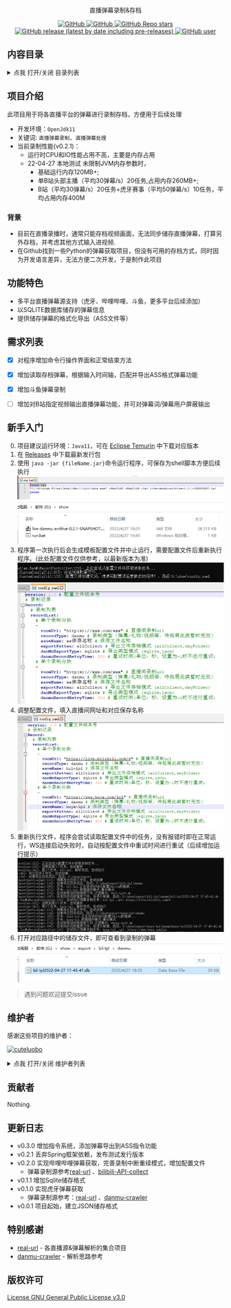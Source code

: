 [comment]: <> (<p align="center">)

[comment]: <> (  <img src="../logo.gif" height="300" />)

[comment]: <> (</p>)
<p align="center">
  直播弹幕录制&存档
</p>
<p align="center">
  <a href="https://github.com/cuteluobo/live-danmu-archive/blob/main/LICENSE">
    <img alt="GitHub" src="https://img.shields.io/github/license/cuteluobo/live-danmu-archive?style=flat-square"/>
  </a>
  <a href="https://github.com/misitebao/standard-repository">
    <img alt="GitHub" src="https://cdn.jsdelivr.net/gh/misitebao/standard-repository@main/assets/badge_flat-square.svg"/>
  </a>
  <a href="https://github.com/cuteluobo/live-danmu-archive">
    <img alt="GitHub Repo stars" src="https://img.shields.io/github/stars/cuteluobo/live-danmu-archive?style=flat-square"/>
  </a>
  <a href="https://github.com/CuteLuoBo/live-danmu-archive/releases">
    <img alt="GitHub release (latest by date including pre-releases)" src="https://img.shields.io/github/v/release/cuteluobo/live-danmu-archive?include_prereleases&sort=semver&style=flat-square">
  </a>
  <a href="https://github.com/cuteluobo">
    <img alt="GitHub user" src="https://img.shields.io/badge/author-cuteluobo-brightgreen?style=flat-square"/>
  </a>

[comment]: <> (  <a href="https://github.com/cuteluobo/live-danmu-archive/actions/workflows/pre-build.yml">)

[comment]: <> (    <img alt="Pre Build" src="https://img.shields.io/github/workflow/status/cuteluobo/live-danmu-archive/Pre%20Build%20%7C%20预构建/main?style=flat-square&logo=github"/>)

[comment]: <> (  </a>)
</p>

<span id="nav-1"></span>


## 内容目录

<details>
  <summary>点我 打开/关闭 目录列表</summary>

- [内容目录](#nav-1)
- [项目介绍](#nav-3)
    - [背景](#nav-3-1)
- [功能特色](#nav-5)
- [TODO](#nav-6)
- [新手入门](#nav-7)
- [维护者](#nav-8)
- [贡献者](#nav-9)
- [更新日志](#nav-10)
- [特别感谢](#nav-11)
- [版权许可](#nav-15)

</details>

<span id="nav-3"></span>

## 项目介绍

 此项目用于将各直播平台的弹幕进行录制存档，方便用于后续处理
- 开发环境：`OpenJdk11`
- 关键词: `直播弹幕录制`、`直播弹幕处理`
- 当前录制性能(v0.2.1)：
  - 运行时CPU和IO性能占用不高，主要是内存占用
  - 22-04-27 本地测试 未限制JVM内存参数时，
    - 基础运行内存120MB+;
    - 单B站头部主播（平均30弹幕/s）20任务,占用内存260MB+;
    - B站（平均30弹幕/s）20任务+虎牙赛事（平均50弹幕/s）10任务，平均占用内存400M

<span id="nav-3-1"></span>


### 背景

- 目前在直播录播时，通常只能存档视频画面，无法同步储存直播弹幕，打算另外存档，并考虑其他方式输入进视频.
- 在Github找到一些Python的弹幕获取项目，但没有可用的存档方式，同时因为开发语言差异，无法方便二次开发，于是制作此项目

<span id="nav-5"></span>

## 功能特色

- 多平台直播弹幕源支持（虎牙、哔哩哔哩、斗鱼，更多平台后续添加）
- 以SQLITE数据库储存的弹幕信息
- 提供储存弹幕的格式化导出（ASS文件等）

<span id="nav-6"></span>

## 需求列表

- [x] 对程序增加命令行操作界面和正常结束方法
- [x] 增加读取存档弹幕，根据输入时间轴，匹配并导出ASS格式弹幕功能
- [x] 增加斗鱼弹幕录制
- [ ] 增加对B站指定视频输出直播弹幕功能，并可对弹幕词/弹幕用户屏蔽输出


<span id="nav-7"></span>

## 新手入门

 0. 项目建议运行环境：`Java11`，可在 [Eclipse Temurin](https://adoptium.net/temurin/releases/) 中下载对应版本
 1. 在 [Releases](https://github.com/CuteLuoBo/live-danmu-archive/releases) 中下载最新发行包
 2. 使用 `java -jar {fileName.jar}`命令运行程序，可保存为shell脚本方便后续执行
    ![img_1.png](img_1.png)
    ![img.png](img.png)
 3. 程序第一次执行后会生成模板配置文件并中止运行，需要配置文件后重新执行程序。(此处配置文件仅供参考，以最新版本为准)
    ![img_3.png](img_3.png)![img_4.png](img_4.png)
 4. 调整配置文件，填入直播间网址和对应保存名称![img_5.png](img_5.png)
 5. 重新执行文件，程序会尝试读取配置文件中的任务，没有报错时即在正常运行，WS连接启动失败时，自动按配置文件中重试时间进行重试（后续增加运行提示）![img_6.png](img_6.png)
 6. 打开对应路径中的储存文件，即可查看到录制的弹幕![img_7.png](img_7.png)
    
>遇到问题欢迎提交issue


## 维护者

感谢这些项目的维护者：

<a href="https://github.com/cuteluobo"><img src="https://github.com/cuteluobo.png" width="40" height="40" alt="cuteluobo" title="cuteluobo"/></a>

<details>
  <summary>点我 打开/关闭 维护者列表</summary>

- [cuteluobo](https://github.com/cuteluobo) - 项目作者。

</details>

<span id="nav-9"></span>

## 贡献者

Nothing.

[comment]: <> (感谢所有参与 live-danmu-archive 开发的贡献者。[贡献者列表]&#40;https://github.com/cuteluobo/live-danmu-archive/graphs/contributors&#41;)

[comment]: <> (<a href="https://github.com/{userid}"><img src="https://github.com/{userid}.png" width="40" height="40" alt="{userid}" title="{userid}"/></a>)

<span id="nav-10"></span>

## 更新日志
- v0.3.0 增加指令系统，添加弹幕导出到ASS指令功能
- v0.2.1 丢弃Spring框架依赖，发布测试发行版本
- v0.2.0 实现哔哩哔哩弹幕获取，完善录制中断重续模式，增加配置文件
  - 弹幕录制源参考[real-url](https://github.com/wbt5/real-url) 、[bilibili-API-collect](https://github.com/SocialSisterYi/bilibili-API-collect)
- v0.1.1 增加Sqlite储存格式
- v0.1.0 实现虎牙弹幕获取
  - 弹幕录制源参考：[real-url](https://github.com/wbt5/real-url) 、[danmu-crawler](https://github.com/759434091/danmu-crawler)
- v0.0.1 项目起始，建立JSON储存格式


<span id="nav-11"></span>


## 特别感谢
- [real-url](https://github.com/wbt5/real-url) - 各直播源&弹幕解析的集合项目
- [danmu-crawler](https://github.com/759434091/danmu-crawler) - 解析思路参考 


<span id="nav-15"></span>

## 版权许可

[License GNU General Public License v3.0](LICENSE)